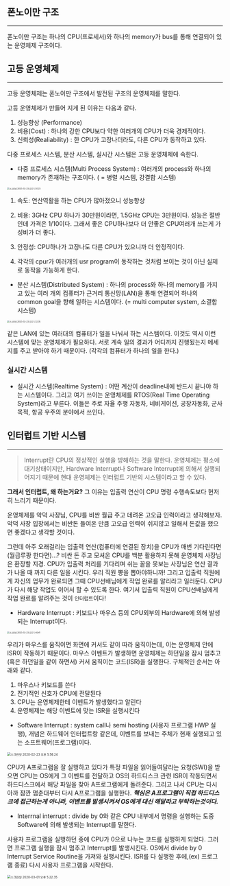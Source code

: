 ## 폰노이만 구조

------

폰노이만 구조는 하나의 CPU(프로세서)와 하나의 memory가 bus를 통해 연결되어 있는 운영체제 구조이다.

## 고등 운영체제

------

고등 운영체제는 폰노이만 구조에서 발전된 구조의 운영체제를 말한다.

고등 운영체제가 만들어 지게 된 이유는 다음과 같다.
 1. 성능향상 (Performance)
 2. 비용(Cost) : 하나의 강한 CPU보다 약한 여러개의 CPU가 더욱 경제적이다.
 3. 신뢰성(Realiability) : 한 CPU가 고장나더라도, 다른 CPU가 동작하고 있다.

다중 프로세스 시스템, 분산 시스템, 실시간 시스템은 고등 운영체제에 속한다.

- 다중 프로세스 시스템(Multi Process System) : 여러개의 process와 하나의 memory가 존재하는 구조이다. ( = 병렬 시스템, 강결합 시스템)

<img src="/Users/DaeHyeon/Library/Application Support/typora-user-images/스크린샷 2020-02-23 오후 5.30.23.png" alt="스크린샷 2020-02-23 오후 5.30.23" style="zoom:33%;" />

1. 속도: 연산역활을 하는 CPU가 많아졌으니 성능향상

2. 비용: 3GHz CPU 하나가 30만원이라면, 1.5GHz CPU는 3만원이다. 성능은 절반인데 가격은 1/10이다. 그래서 좋은 CPU하나보다 더 안좋은 CPU여러개 쓰는게 가성비가 더 좋다.

3. 안정성: CPU하나가 고장나도 다른 CPU가 있으니까 더 안정적이다.

4. 각각의 cpur가 여러개의 usr program이 동작하는 것처럼 보이는 것이 아닌 실제로 동작을 가능하게 한다. 

- 분산 시스템(Distributed System) : 하나의 process와 하나의 memory를 가지고 있는 여러 개의 컴퓨터가 근거리 통신망(LAN)을 통해 연결되어 하나의 common goal을 향해 일하는 시스템이다. (= multi computer system, 소결합 시스템)

<img src="/Users/DaeHyeon/Library/Application Support/typora-user-images/스크린샷 2020-02-23 오후 5.32.35.png" alt="스크린샷 2020-02-23 오후 5.32.35" style="zoom: 33%;" />

같은 LAN에 있는 여러대의 컴퓨터가 일을 나눠서 하는 시스템이다. 이것도 역시 이런 시스템에 맞는 운영체제가 필요하다. 서로 계속 일의 경과가 어디까지 진행됬는지 메세지를 주고 받아야 하기 때문이다. (각각의 컴퓨터가 하나의 일을 한다.)

### 실시간 시스템

- 실시간 시스템(Realtime System) : 어떤 계산이 deadline내에 반드시 끝나야 하는 시스템이다. 그리고 여기 쓰이는 운영체제를 RTOS(Real Time Operating System)라고 부른다. 이들은 주로 자율 주행 자동차, 네비게이션, 공장자동화, 군사 목적, 항공 우주의 분야에서 쓰인다.

 

## 인터럽트 기반 시스템

------

> Interrupt란 CPU의 정상적인 실행을 방해하는 것을 말한다. 운영체제는 평소에 대기상태이지만, Hardware Interrupt나 Software Interrupt에 의해서 실행되어지기 때문에 현대 운영체제는 인터럽트 기반의 시스템이라고 할 수 있다.



**그래서 인터럽트, 왜 하는거요?**
그 이유는 입출력 연산이 CPU 명령 수행속도보다 현저히 느리기 때문이다.

운영체제를 악덕 사장님, CPU를 비싼 월급 주고 데려온 고오급 인력이라고 생각해보자. 악덕 사장 입장에서는 비싼돈 들여온 만큼 고오급 인력이 쉬지않고 일해서 돈값을 했으면 좋겠다고 생각할 것이다.

그런데 아주 오래걸리는 입출력 연산(컴퓨터에 연결된 장치)을 CPU가 매번 기다린다면(월급루팡 한다면)...? 비싼 돈 주고 모셔온 CPU를 백분 활용하지 못해 운영체제 사장님은 환장할 지경.
CPU가 입출력 처리를 기다리며 쉬는 꼴을 못보는 사장님은 연산 결과가 나올 때 까지 다른 일을 시킨다. 우리 직원 뽕을 뽑아야하니까!
그리고 입출력 직원에게 자신의 업무가 완료되면 그때 CPU선배님에게 작업 완료를 알리라고 일러둔다. CPU가 다시 해당 작업도 이어서 할 수 있도록 한다.
여기서 입출력 직원이 CPU선배님에게 작업 완료를 알려주는 것이 `인터럽트`이다!



- Hardware Interrupt : 키보드나 마우스 등의 CPU외부의 Hardware에 의해 발생되는 Interrupt이다.

<img src="/Users/DaeHyeon/Library/Application Support/typora-user-images/스크린샷 2020-02-23 오후 5.46.41.png" alt="스크린샷 2020-02-23 오후 5.46.41" style="zoom:33%;" />

우리가 마우스를 움직이면 화면에 커서도 같이 따라 움직이는데, 이는 운영체제 안에 ISR이 작동하기 때문이다. 마우스 이벤트가 발생하면 운영체제는 하던일을 잠시 멈추고(혹은 하던일을 같이 하면서) 커서 움직이는 코드(ISR)을 실행한다. 구체적인 순서는 아래와 같다.

1. 마우스나 키보드를 쓴다
2. 전기적인 신호가 CPU에 전달된다
3. CPU는 운영체제한테 이벤트가 발생했다고 알린다
4. 운영체제는 해당 이벤트에 맞는 ISR을 실행시킨다





- Software Interrupt : system call나 semi hosting (사용자 프로그램 HWP 실행), 개념은 하드웨어 인터럽트랑 같은데, 이벤트를 보내는 주체가 현재 실행되고 있는 소프트웨어(프로그램)이다.

<img src="/Users/DaeHyeon/Library/Application Support/typora-user-images/스크린샷 2020-02-23 오후 5.56.24.png" alt="스크린샷 2020-02-23 오후 5.56.24" style="zoom:50%;" />

 CPU가 A프로그램을 잘 실행하고 있다가 특정 파일을 읽어들여달라는 요청(SWI)을 받으면 CPU는 OS에게 그 이벤트를 전달하고 OS의 하드디스크 관련 ISR이 작동되면서 하드디스크에서 해당 파일을 찾아 A프로그램에게 돌려준다. 그리고 나서 CPU는 다시 아까 잠깐 멈춘대부터 다시 A프로그램을 실행한다. ***핵심은 A프로그램이 직접 하드디스크에 접근하는게 아니라, 이벤트를 발생시켜서 OS에게 대신 해달라고 부탁하는것이다.***



- Interrnal interrupt : divide by 0와 같은 CPU 내부에서 명령을 실행하는 도중 Software에 의해 발생되는 Interrupt를 말한다.

 사용자 프로그램을 실행하던 중에 CPU가 0으로 나누는 코드를 실행하게 되었다. 그러면 프로그램 실행을 잠시 멈추고 Interrupt를 발생시킨다. OS에서 divide by 0 Interrupt Service Routine을 가져와 실행시킨다. ISR를 다 실행한 후에,(ex) 프로그램 종료) 다시 사용자 프로그램을 시작한다.



<img src="/Users/DaeHyeon/Library/Application Support/typora-user-images/스크린샷 2020-03-01 오후 5.22.35.png" alt="스크린샷 2020-03-01 오후 5.22.35" style="zoom:50%;" />
